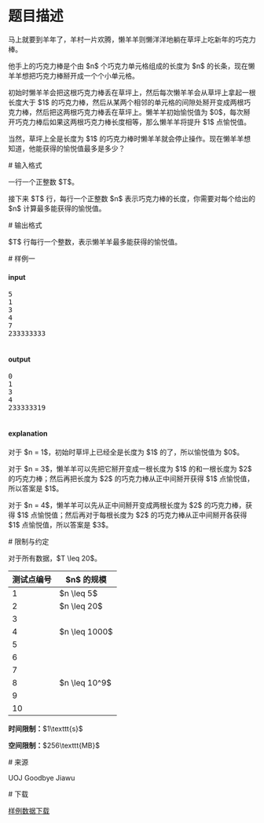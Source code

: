 # 题目描述

<p>马上就要到羊年了，羊村一片欢腾，懒羊羊则懒洋洋地躺在草坪上吃新年的巧克力棒。</p>
<p>他手上的巧克力棒是个由 $n$ 个巧克力单元格组成的长度为 $n$ 的长条，现在懒羊羊想把巧克力棒掰开成一个个小单元格。</p>
<p>初始时懒羊羊会把这根巧克力棒丢在草坪上，然后每次懒羊羊会从草坪上拿起一根长度大于 $1$ 的巧克力棒，然后从某两个相邻的单元格的间隙处掰开变成两根巧克力棒，然后把这两根巧克力棒丢在草坪上。懒羊羊初始愉悦值为 $0$，每次掰开巧克力棒后如果这两根巧克力棒长度相等，那么懒羊羊将提升 $1$ 点愉悦值。</p>
<p>当然，草坪上全是长度为 $1$ 的巧克力棒时懒羊羊就会停止操作。现在懒羊羊想知道，他能获得的愉悦值最多是多少？</p>
# 输入格式


<p>一行一个正整数 $T$。</p>
<p>接下来 $T$ 行，每行一个正整数 $n$ 表示巧克力棒的长度，你需要对每个给出的 $n$ 计算最多能获得的愉悦值。</p>
# 输出格式


<p>$T$ 行每行一个整数，表示懒羊羊最多能获得的愉悦值。</p>
# 样例一


<h4>input</h4>
<pre>5
1
3
4
7
233333333

</pre>

<h4>output</h4>
<pre>0
1
3
4
233333319

</pre>

<h4>explanation</h4>
<p>对于 $n = 1$，初始时草坪上已经全是长度为 $1$ 的了，所以愉悦值为 $0$。</p>
<p>对于 $n = 3$，懒羊羊可以先把它掰开变成一根长度为 $1$ 的和一根长度为 $2$ 的巧克力棒；然后再把长度为 $2$ 的巧克力棒从正中间掰开获得 $1$ 点愉悦值，所以答案是 $1$。</p>
<p>对于 $n = 4$，懒羊羊可以先从正中间掰开变成两根长度为 $2$ 的巧克力棒，获得 $1$ 点愉悦值；然后再对于每根长度为 $2$ 的巧克力棒从正中间掰开各获得 $1$ 点愉悦值，所以答案是 $3$。</p>
# 限制与约定


<p>对于所有数据，$T \leq 20$。</p>
<div class="table-responsive">
<table class="table table-bordered table-text-center table-vertical-middle"><thead><tr><th>测试点编号</th>
<th>$n$ 的规模</th>
</tr></thead><tbody><tr><td>1</td><td>$n \leq 5$</td></tr><tr><td>2</td><td>$n \leq 20$</td></tr><tr><td>3</td><td rowspan="3">$n \leq 1000$</td></tr><tr><td>4</td></tr><tr><td>5</td></tr><tr><td>6</td><td rowspan="5">$n \leq 10^9$</td></tr><tr><td>7</td></tr><tr><td>8</td></tr><tr><td>9</td></tr><tr><td>10</td></tr></tbody></table></div>

<p><strong>时间限制：</strong>$1\texttt{s}$</p>
<p><strong>空间限制：</strong>$256\texttt{MB}$</p>
# 来源


<p>UOJ Goodbye Jiawu</p>
# 下载


<p><a href="/download.php?type=problem&amp;id=66">样例数据下载</a></p>
